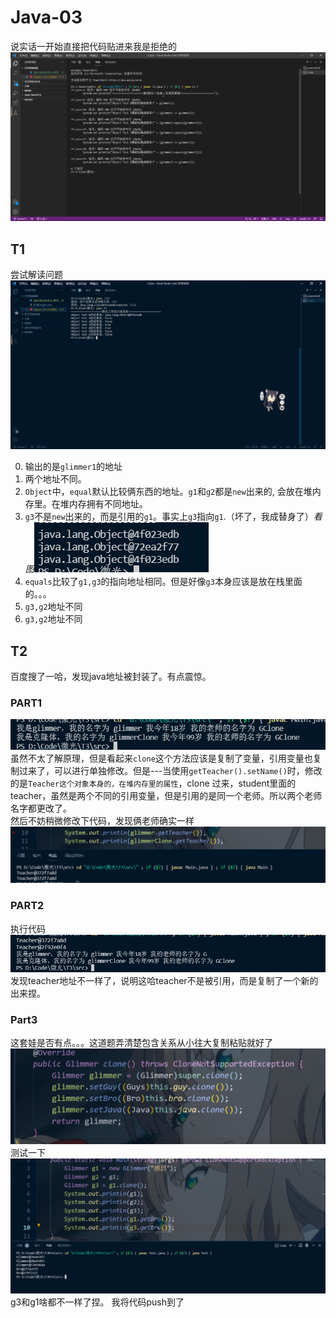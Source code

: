 # Java-03
说实话一开始直接把代码贴进来我是拒绝的
![](J3.png)
## T1
尝试解读问题
![](3-1.png)    

0. 输出的是`glimmer1`的地址
1. 两个地址不同。
2. `Object`中，`equal`默认比较俩东西的地址。`g1`和`g2`都是`new`出来的, 会放在堆内存里。在堆内存拥有不同地址。
3. `g3`不是`new`出来的，而是引用的`g1`。事实上`g3`指向`g1`.（坏了，我成替身了）*看图*![](18547.png)
4. `equals`比较了`g1,g3`的指向地址相同。但是好像`g3`本身应该是放在栈里面的。。。
5. `g3,g2`地址不同
6. `g3,g2`地址不同
## T2
百度搜了一哈，发现java地址被封装了。有点震惊。
### PART1
![](awdad.png)
虽然不太了解原理，但是看起来`clone`这个方法应该是复制了变量，引用变量也复制过来了，可以进行单独修改。但是---当使用`getTeacher().setName()`时，修改的是`Teacher这个对象本身的，在堆内存里的属性`，clone 过来，student里面的teacher，虽然是两个不同的引用变量，但是引用的是同一个老师。所以两个老师名字都更改了。  
然后不妨稍微修改下代码，发现俩老师确实一样
![](ade.png)
### PART2
执行代码
![](p2.png)
发现teacher地址不一样了，说明这哈teacher不是被引用，而是复制了一个新的出来捏。
### Part3
这套娃是否有点。。。这道题弄清楚包含关系从小往大复制粘贴就好了
![](1111.png)
测试一下
![](cs1.png)
g3和g1啥都不一样了捏。
我将代码push到了  

